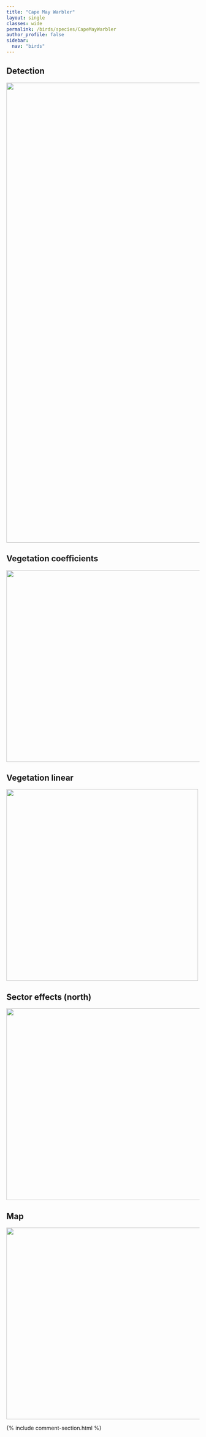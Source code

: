 ```yaml
---
title: "Cape May Warbler"
layout: single
classes: wide
permalink: /birds/species/CapeMayWarbler
author_profile: false
sidebar:
  nav: "birds"
---
```


<h2>Detection</h2>

<a href="https://drive.google.com/uc?export=view&id=1van7tZdLmqjgxDBwqeesgRBjlM3UMPOD">
<img src="https://drive.google.com/uc?export=view&id=1van7tZdLmqjgxDBwqeesgRBjlM3UMPOD" height = "1200" width = "800">
</a>

<h2>Vegetation coefficients</h2>

<a href="https://drive.google.com/uc?export=view&id=13m43b86F_UMa045WG1i8Lrw_zG4nhZBs">
<img src="https://drive.google.com/uc?export=view&id=13m43b86F_UMa045WG1i8Lrw_zG4nhZBs" height = "500" width = "1000">
</a>

<h2>Vegetation linear</h2>

<a href="https://drive.google.com/uc?export=view&id=1WcnVCS39gjmL9_Jp9AihiLroqJpM_aD4">
<img src="https://drive.google.com/uc?export=view&id=1WcnVCS39gjmL9_Jp9AihiLroqJpM_aD4" height = "500" width = "500">
</a>

<h2>Sector effects (north)</h2>

<a href="https://drive.google.com/uc?export=view&id=1CWzv5sl2GUZvzJYeo4zZNPoak20511Lq">
<img src="https://drive.google.com/uc?export=view&id=1CWzv5sl2GUZvzJYeo4zZNPoak20511Lq" height = "500" width = "1000">
</a>

<h2>Map</h2>

<a href="https://drive.google.com/uc?export=view&id=1dpmKziJAW5RLH77EdBvABnTQRh-2GMJJ">
<img src="https://drive.google.com/uc?export=view&id=1dpmKziJAW5RLH77EdBvABnTQRh-2GMJJ" height = "500" width = "1500">
</a>

{% include comment-section.html %}
